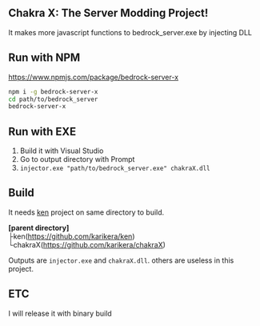 
## Chakra X: The Server Modding Project!  
It makes more javascript functions to bedrock_server.exe by injecting DLL  

## Run with NPM
https://www.npmjs.com/package/bedrock-server-x
```sh
npm i -g bedrock-server-x
cd path/to/bedrock_server
bedrock-server-x
```

## Run with EXE
1. Build it with Visual Studio  
2. Go to output directory with Prompt
2. `injector.exe "path/to/bedrock_server.exe" chakraX.dll`  

## Build
It needs [ken](https://github.com/karikera/ken) project on same directory to build.  
  
**[parent directory]**  
├ken(https://github.com/karikera/ken)  
└chakraX(https://github.com/karikera/chakraX)  
  
Outputs are `injector.exe` and `chakraX.dll`.  others are useless in this project.  

## ETC
I will release it with binary build  
